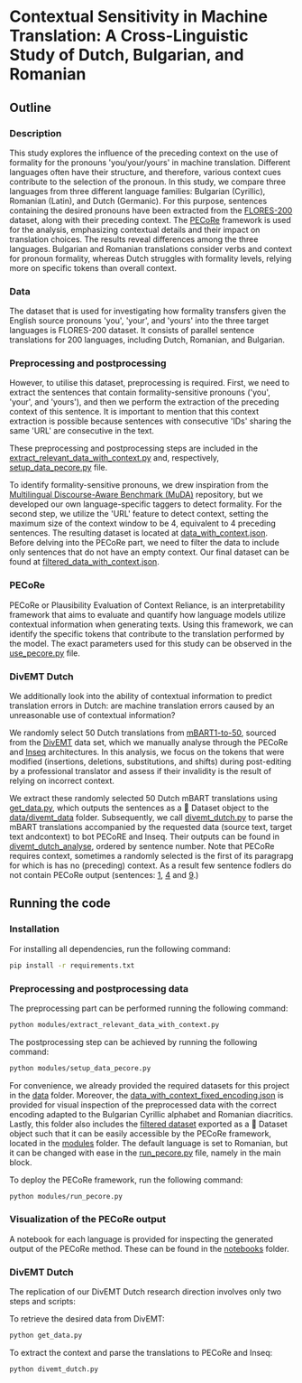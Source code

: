 # Contextual Sensitivity in Machine Translation: A Cross-Linguistic Study of Dutch, Bulgarian, and Romanian

## Outline

### Description

This study explores the influence of the preceding context on the use of formality for the pronouns 'you/your/yours' in machine translation. Different languages often have their structure, and therefore, various context cues contribute to the selection of the pronoun. In this study, we compare three languages from three different language families: Bulgarian (Cyrillic), Romanian (Latin), and Dutch (Germanic). For this purpose, sentences containing the desired pronouns have been extracted from the [FLORES-200](https://huggingface.co/datasets/facebook/flores) dataset, along with their preceding context. The [PECoRe](https://huggingface.co/spaces/gsarti/pecore) framework is used for the analysis, emphasizing contextual details and their impact on translation choices. The results reveal differences among the three languages. Bulgarian and Romanian translations consider verbs and context for pronoun formality, whereas Dutch struggles with formality levels, relying more on specific tokens than overall context.

### Data

The dataset that is used for investigating how formality transfers given the English source pronouns 'you', 'your', and 'yours' into the three target languages is FLORES-200 dataset. It consists of parallel sentence translations for 200 languages, including Dutch, Romanian, and Bulgarian. 

### Preprocessing and postprocessing 

However, to utilise this dataset, preprocessing is required. First, we need to extract the sentences that contain formality-sensitive pronouns ('you', 'your', and 'yours'), and then we perform the extraction of the preceding context of this sentence. It is important to mention that this context extraction is possible because sentences with consecutive 'IDs' sharing the same 'URL' are consecutive in the text. 

These preprocessing and postprocessing steps are included in the [extract_relevant_data_with_context.py](modules/extract_relevant_data_with_context.py) and, respectively, [setup_data_pecore.py](modules/setup_data_pecore.py) file. 

To identify formality-sensitive pronouns, we drew inspiration from the [Multilingual Discourse-Aware Benchmark (MuDA)](https://github.com/CoderPat/MuDA) repository, but we developed our own language-specific taggers to detect formality. For the second step, we utilize the 'URL' feature to detect context, setting the maximum size of the context window to be 4, equivalent to 4 preceding sentences. The resulting dataset is located at [data_with_context.json](data/data_with_context.json). Before delving into the PECoRe part, we need to filter the data to include only sentences that do not have an empty context. Our final dataset can be found at [filtered_data_with_context.json](data/filtered_data_with_context.json).

### PECoRe 

PECoRe or Plausibility Evaluation of Context Reliance, is an interpretability framework that aims to evaluate and quantify how language models utilize contextual information when generating texts. Using this framework, we can identify the specific tokens that contribute to the translation performed by the model. The exact parameters used for this study can be observed in the [use_pecore.py](modules/use_pecore.py) file.  

### DivEMT Dutch
We additionally look into the ability of contextual information to predict translation errors in Dutch: are machine translation errors caused by an unreasonable use of contextual information?

We randomly select 50 Dutch translations from [mBART1-to-50](https://huggingface.co/facebook/mbart-large-50-one-to-many-mmt), sourced from the [DivEMT](https://huggingface.co/datasets/GroNLP/divemt) data set, which we manually analyse through the PECoRe and [Inseq](https://github.com/inseq-team/inseq) architectures. In this analysis, we focus on the tokens that were modified (insertions, deletions, substitutions, and shifts) during post-editing by a professional translator and assess if their invalidity is the result of relying on incorrect context.  

We extract these randomly selected 50 Dutch mBART translations using [get_data.py](get_data.py), which outputs the sentences as a 🤗 Dataset object to the [data/divemt_data](data/divemt_data) folder.
Subsequently, we call [divemt_dutch.py](divemt_dutch.py) to parse the mBART translations accompanied by the requested data (source text, target text andcontext) to bot PECoRE and Inseq. Their outputs can be found in [divemt_dutch_analyse](divemt_dutch_analyse), ordered by sentence number. 
Note that PECoRe requires context, sometimes a randomly selected is the first of its paragrapg for which is has no (preceding) context. As a result few sentence fodlers do not contain PECoRe output (sentences: [1](divemt_dutch_analyse/sen_1/), [4](divemt_dutch_analyse/sen_4/) and [9](divemt_dutch_analyse/sen_9/).)


## Running the code

### Installation

For installing all dependencies, run the following command:
```bash
pip install -r requirements.txt
```
### Preprocessing and postprocessing data 

The preprocessing part can be performed running the following command:
```bash
python modules/extract_relevant_data_with_context.py
```

The postprocessing step can be achieved by running the following command:
```bash
python modules/setup_data_pecore.py
```

For convenience, we already provided the required datasets for this project in the [data](data) folder. Moreover, the [data_with_context_fixed_encoding.json](data/data_with_context_fixed_encoding.json) is provided for visual inspection of the preprocessed data with the correct encoding adapted to the Bulgarian Cyrillic alphabet and Romanian diacritics. Lastly, this folder also includes the [filtered dataset](data/filtered_data_with_context) exported as a 🤗 Dataset object such that it can be easily accessible by the PECoRe framework, located in the [modules](modules) folder. The default language is set to Romanian, but it can be changed with ease in the [run_pecore.py](modules/run_pecore.py) file, namely in the main block.

To deploy the PECoRe framework, run the following command: 
```bash
python modules/run_pecore.py
```

### Visualization of the PECoRe output
A notebook for each language is provided for inspecting the generated output of the PECoRe method. These can be found in the [notebooks](notebooks) folder.

### DivEMT Dutch
The replication of our DivEMT Dutch research direction involves only two steps and scripts:

To retrieve the desired data from DivEMT:
```bash
python get_data.py
```

To extract the context and parse the translations to PECoRe and Inseq:
```bash
python divemt_dutch.py
```